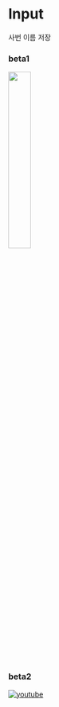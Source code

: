 # Input
사번 이름 저장

### beta1
<img src="https://github.com/Jinyeob/Input/blob/master/giff.gif" width="30%"/>

### beta2
[![youtube](http://img.youtu.be/J-XERBW2DQc/0.jpg)](https://youtu.be/J-XERBW2DQc?t=0s)
